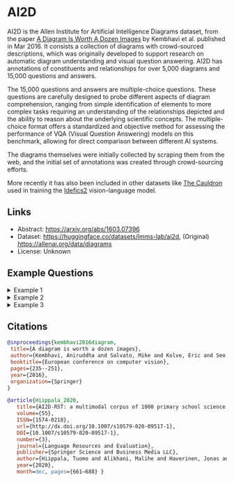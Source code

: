 # AI2D

AI2D is the Allen Institute for Artificial Intelligence Diagrams dataset, from the paper [A Diagram Is Worth A Dozen Images](https://arxiv.org/abs/1603.07396) by Kembhavi et al. published in Mar 2016. It consists a collection of diagrams with crowd-sourced descriptions, which was originally developed to support research on automatic diagram understanding and visual question answering. AI2D has annotations of constituents and relationships for over 5,000 diagrams and 15,000 questions and answers.

The 15,000 questions and answers are multiple-choice questions. These questions are carefully designed to probe different aspects of diagram comprehension, ranging from simple identification of elements to more complex tasks requiring an understanding of the relationships depicted and the ability to reason about the underlying scientific concepts. The multiple-choice format offers a standardized and objective method for assessing the performance of VQA (Visual Question Answering) models on this benchmark, allowing for direct comparison between different AI systems. 

The diagrams themselves were initially collected by scraping them from the web, and the initial set of annotations was created through crowd-sourcing efforts.

More recently it has also been included in other datasets like [The Cauldron](https://huggingface.co/datasets/HuggingFaceM4/the_cauldron) used in training the [Idefics2](https://huggingface.co/blog/idefics2) vision-language model.

## Links

* Abstract: https://arxiv.org/abs/1603.07396
* Dataset: https://huggingface.co/datasets/lmms-lab/ai2d, (Original) https://allenai.org/data/diagrams
* License: Unknown

## Example Questions

<details>
<summary>Example 1</summary>

Diagram: A simple food chain diagram depicting phytoplankton being eaten by fish, which are then eaten by seals, which in turn are eaten by whales.

Question: According to the given food chain, what would happen if the phytoplankton population decreases?

Options:

1. Seal population will become extinct.
2. Fish population would decrease.
3. Whale population would decrease.
4. Penguin population would increase.

Answer: 
2. Fish population would decrease.

Reasoning: This question requires understanding the concept of a food chain and the flow of energy within it. Phytoplankton forms the base of this food chain, and a reduction in its population would directly impact the organisms that feed on it, namely the fish.

</details>

<details>
<summary>Example 2</summary>

Diagram: A diagram illustrating the life cycle of a butterfly, showing four stages labeled A, B, C, and D, typically representing egg, larva, pupa, and adult.

Question: What is the order of the insect's life stages, from youngest to oldest?

Options:

1. B-A-C-D
2. C-A-B-D
3. A-B-C-D
4. B-C-A-D

Answer: 

1. B-A-C-D

Reasoning: This question tests the ability to interpret a sequential process depicted visually and to recall the correct order of stages in a butterfly's life cycle.

</details>

<details>
<summary>Example 3</summary>

Diagram: A diagram showing the different phases of the moon, such as new moon, first quarter, full moon, and last quarter, often represented by varying degrees of illumination of a circle.

Question: Which phase describes the point at which the moon appears nearly invisible in the sky?

Options:

1. Third quarter half moon
2. New moon
3. Full moon
4. First quarter half moon

Answer: 

2. New moon.

Reasoning: This question requires knowledge of the lunar phases and the ability to match the description to the corresponding visual representation in the diagram.

</details>

## Citations

```bibtex
@inproceedings{kembhavi2016diagram,
 title={A diagram is worth a dozen images},
 author={Kembhavi, Aniruddha and Salvato, Mike and Kolve, Eric and Seo, Minjoon and Hajishirzi, Hannaneh and Farhadi, Ali},
 booktitle={European conference on computer vision},
 pages={235--251},
 year={2016},
 organization={Springer}
}
```

```bibtex
@article{Hiippala_2020,
   title={AI2D-RST: a multimodal corpus of 1000 primary school science diagrams},
   volume={55},
   ISSN={1574-0218},
   url={http://dx.doi.org/10.1007/s10579-020-09517-1},
   DOI={10.1007/s10579-020-09517-1},
   number={3},
   journal={Language Resources and Evaluation},
   publisher={Springer Science and Business Media LLC},
   author={Hiippala, Tuomo and Alikhani, Malihe and Haverinen, Jonas and Kalliokoski, Timo and Logacheva, Evanfiya and Orekhova, Serafina and Tuomainen, Aino and Stone, Matthew and Bateman, John A.},
   year={2020},
   month=dec, pages={661–688} }
```